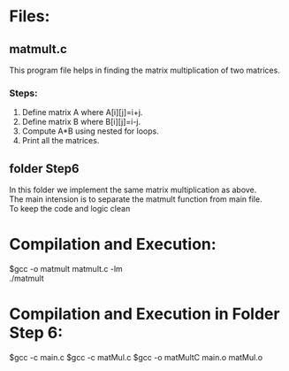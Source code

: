 # Files:
## matmult.c
This program file helps in finding the matrix multiplication of two matrices.

### Steps:
1. Define matrix A where A[i][j]=i+j.
2. Define matrix B where B[i][j]=i-j.
3. Compute A*B using nested for loops.
4. Print all the matrices.

## folder Step6
In this folder we implement the same matrix multiplication as above.<br>
The main intension is to separate the matmult function from main file.<br>
To keep the code and logic clean<br>

# Compilation and Execution:
$gcc -o matmult matmult.c -lm <br>
./matmult

# Compilation and Execution in Folder Step 6:
$gcc -c main.c
$gcc -c matMul.c
$gcc -o matMultC main.o matMul.o